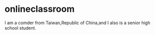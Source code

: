 # onlineclassroom
I am a comder from Taiwan,Republic of China,and I also is a senior high school student.

